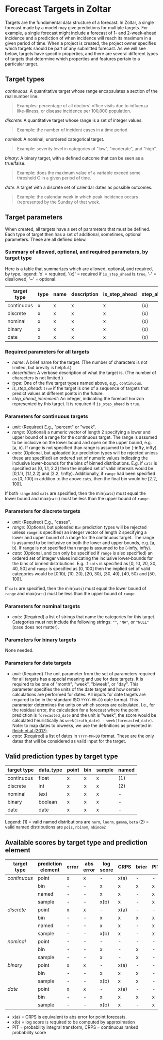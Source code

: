 # Forecast Targets in Zoltar

Targets are the fundamental data structure of a forecast. In Zoltar, a single forecast made by a model may give
predictions for multiple targets. For example, a single forecast might include a forecast of 1- and 2-week-ahead
incidence and a prediction of when incidence will reach its maximum in a given period of time. When a project is
created, the project owner specifies which targets should be part of any submitted forecast. As we will see below,
targets have specific properties, and there are several different types of targets that determine which properties and
features pertain to a particular target.


## Target types

*continuous*: A quantitative target whose range encapsulates a section of the real number line. 
> Examples: percentage of all doctors' office visits due to influenza like-illness, or disease incidence per 100,000 population.

*discrete*: A quantitative target whose range is a set of integer values. 
> Example: the number of incident cases in a time period.

*nominal*: A nominal, unordered categorical target. 
> Example: severity level in categories of "low", "moderate", and "high".

*binary*: A binary target, with a defined outcome that can be seen as a true/false. 
> Example: does the maximum value of a variable exceed some threshold C in a given period of time.

*date*: A target with a discrete set of calendar dates as possible outcomes. 
> Example: the calendar week in which peak incidence occurs (represented by the Sunday of that week.


## Target parameters

When created, all targets have a set of parameters that must be defined. Each type of target then has a set of
additional, sometimes, optional parameters. These are all defined below.

### Summary of allowed, optional, and required parameters, by target type

Here is a table that summarizes which are allowed, optional, and required, by type. legend: 'x' = required, '(x)' = required if `is_step_ahead` is `true`, '-' = disallowed, '~' = optional.

target type   | type | name | description | is_step_ahead |  step_ahead_increment | unit | range | cats 
------------- | ---- | ---- | ----------- | ------------- | ----------------------| ---- | ----- | ---- 
continuous    |  x   |  x   |     x       |      x        |          (x)          |  x   |   ~   |  ~   
discrete      |  x   |  x   |     x       |      x        |          (x)          |  x   |   ~   |  ~   
nominal       |  x   |  x   |     x       |      x        |          (x)          |  -   |   -   |  x   
binary        |  x   |  x   |     x       |      x        |          (x)          |  -   |   -   |  -   
date          |  x   |  x   |     x       |      x        |          (x)          |  x   |   -   |  x   

### Required parameters for all targets

- *name*: A brief name for the target. (The number of characters is not limited, but brevity is helpful.)
- *description*: A verbose description of what the target is. (The number of characters is not limited.)
- *type*: One of the five target types named above, e.g., `continuous`.
- *is_step_ahead*: `true` if the target is one of a sequence of targets that predict values at different points in the future.
- *step_ahead_increment*: An integer, indicating the forecast horizon represented by this target. It is required if `is_step_ahead` is `true`. 

### Parameters for continuous targets

- *unit*: (Required) E.g., "percent" or "week".
- *range*: (Optional) a numeric vector of length 2 specifying a lower and upper bound of a range for the continuous target. The range is assumed to be inclusive on the lower bound and open on the upper bound, e.g. [a, b). If range is not specified than range is assumed to be (-infty, infty).
- *cats*: (Optional, but uploaded `Bin` prediction types will be rejected unless these are specified) an ordered set of numeric values indicating the inclusive lower-bounds for the bins of binned distributions. E.g. if `cats` is specified as [0, 1.1, 2.2] then the implied set of valid intervals would be [0,1.1), [1.1,2.2) and [2.2, \infty). Additionally, if `range` had been specified as [0, 100] in addition to the above `cats`, then the final bin would be [2.2, 100].
  <!-- NGR: is upper bound always specified as infinity?-->

If both `range` and `cats` are specified, then the min(`cats`) must equal the lower bound and max(`cats`) must be less than the upper bound of `range`.

### Parameters for discrete targets

- *unit*: (Required) E.g., "cases".
- *range*: (Optional, but uploaded `Bin` prediction types will be rejected unless `range` is specified) an integer vector of length 2 specifying a lower and upper bound of a range for the continuous target. The range is assumed to be inclusive on both the lower and upper bounds, e.g. [a, b]. If range is not specified than range is assumed to be (-infty, infty).
- *cats*: (Optional, and can only be specified if `range` is also specified) an ordered set of integer values indicating the inclusive lower-bounds for the bins of binned distributions. E.g. if `cats` is specified as [0, 10, 20, 30, 40, 50] and `range` is specified as [0, 100] then the implied set of valid categories would be [0,10), [10, 20), [20, 30), [30, 40), [40, 50) and [50, 100].

If `cats` are specified, then the min(`cats`) must equal the lower bound of `range` and max(`cats`) must be less than the upper bound of `range`.

### Parameters for nominal targets

- *cats*: (Required) a list of strings that name the categories for this target. Categories must not include the following strings: `""`, `"NA"`, or `"NULL"` (case does not matter).

### Parameters for binary targets

None needed.

### Parameters for date targets

- *unit*: (Required) The unit parameter from the set of parameters required for all targets has a special meaning and use for date targets. It is required to be one of "month", "week", "biweek", or "day". This parameter specifies the units of the date target and how certain calculations are performed for dates. All inputs for date targets are required to be in the standard ISO `YYYY-MM-DD` date format. This parameter determines the units on which scores are calculated. I.e., for the residual error, the calculation for a forecast where the point prediction is `forecasted_date` and the unit is "week", the score would be calculated heuristically as `week(truth_date) - week(forecasted_date)`. Note: to map dates to biweeks, we use the definitions as presented in [Reich et al (2017)](https://doi.org/10.1371/journal.pntd.0004761.s001).
- *cats*: (Required) a list of dates in `YYYY-MM-DD` format. These are the only dates that will be considered as valid input for the target. <!-- NGR: do we want to consider encoding the info about which dates are valid for particular ranges of timezeroes? I.e. embed the idea of "seasons" here? I say no, for starters?  -->

<!-- 
General notes on date targets
Date targets are represented by the `dates` data type in the database. On the one hand, original data, submitted with data_type="text" is retained. On the other hand, a transformed version of the data is also retained, as integer values. I order for this transformation to work, we must have a unique, well-defined method to transform the submitted text into integers. We rely on standard libraries for date transformations to ensure the transformations are valid and accurate. 

All input data into date targets must be unambiguously readable in "YYYY-MM-DD" or "YYYYMMDD" format. 

Every date target must have a set of dates (also in YYYYMMDD format) that are valid. For example, a "peak week" target might designate only a set of Sundays as valid dates. This would in essence force the dates/values to be a set of pre-specified dates. In the target description the project owner could specify that, external to Zoltar, the given set of dates would be translated into and represented as, say, MMWR weeks using the `MMWRweek` R package, or week-in-year as in `format(date, "%W")` (i.e., using strptime formatting rules).

Based off of the unit in the target definition, every date would use a fixed unit conversion for point forecast scoring. For example, if `unit=="week"` then point forecast scores would be represented by "week" units. So, the truth for a given timezero-datetarget might be truth="2019-12-15" and a point forecast might be pred="2020-01-05" (both values chosen deliberately to be Sundays). Then we could operate on these numbers as "weeks" and determine the best, standardized way to produce that the difference = truth - pred = 3. 
 -->


## Valid prediction types by target type

| target type | data_type | point | bin | sample | named |
|-------------|-----------|-------|-----|--------|-------|
| continuous  |   float   |   x   |  x  |   x    |  (1)  |
| discrete    |   int     |   x   |  x  |   x    |  (2)  |
| nominal     |   text    |   x   |  x  |   x    |   -   |
| binary      |  boolean  |   x   |  x  |   x    |   -   |
| date        |   date    |   x   |  x  |   x    |   -   |

Legend:
(1) = valid named distributions are `norm`, `lnorm`, `gamma`, `beta`
(2) = valid named distributions are `pois`, `nbinom`, `nbinom2`


## Available scores by target type and prediction element

| target type   | prediction element | error       | abs error | log score           | CRPS | brier | PIT |
|---------------|--------------------|-------------|-----------|---------------------|------|-------|-----|
| *continuous*  | point              | x           | x         | -                   | x(a) | -     | -   |
|               | bin                | -           | -         | x                   | x    | x     | x   |
|               | named              | -           | -         | x                   | x    | -     | x   |
|               | sample             | -           | -         | x(b)                | x    | -     | x   |
| *discrete*    | point              | x           | x         | -                   | x(a) | -     | -   |
|               | bin                | -           | -         | x                   | x    | x     | x   |
|               | named              | -           | -         | x                   | x    | -     | x   |
|               | sample             | -           | -         | x(b)                | x    | -     | x   |
| *nominal*     | point              | -           | -         | -                   | -    | -     | -   |
|               | bin                | -           | -         | x                   | -    | x     | -   |
|               | sample             | -           | -         | x                   | -    | x     | -   |
| *binary*      | point              | x           | x         | -                   | x(a) | -     | -   |
|               | bin                | -           | -         | x                   | x    | x     | -   |
|               | sample             | -           | -         | x(b)                | x    | x     | -   |
| *date*        | point              | x           | x         | -                   | x(a) | -     | -   |
|               | bin                | -           | -         | x                   | x    | x     | x   |
|               | sample             | -           | -         | x(b)                | x    | -     | x   |

* x(a) = CRPS is equivalent to abs error for point forecasts.
* x(b) = log score is required to be computed by approximation
* PIT = probability integral transform, CRPS = continuous ranked probability score

